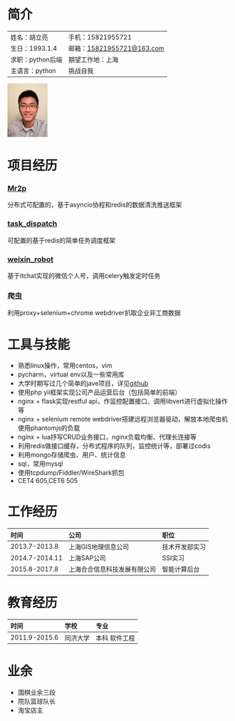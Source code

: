 # **简介**
| | |
| :---- | :---- |
| 姓名：胡立亮 | 手机：15821955721 |
| 生日：1993.1.4 | 邮箱：15821955721@163.com |
| 求职：python后端 | 期望工作地：上海 |
| 主语言：python | 挑战自我 |

![GitHub](https://github.com/Dkner/resume/blob/master/head.jpg)

# **项目经历**
### [Mr2p](https://github.com/Dkner/mr2p/tree/master)
分布式可配置的，基于asyncio协程和redis的数据清洗推送框架

### [task_dispatch](https://github.com/Dkner/task_dispatch_v4)
可配置的基于redis的简单任务调度框架

### [weixin_robot](https://github.com/Dkner/weixin_robot)
基于itchat实现的微信个人号，调用celery触发定时任务

### 爬虫
利用proxy+selenium+chrome webdriver扒取企业非工商数据

# **工具与技能**
* 熟悉linux操作，常用centos，vim
* pycharm，virtual env以及一些常用库
* 大学时期写过几个简单的jave项目，详见[github](https://github.com/Dkner?tab=repositories)
* 使用php yii框架实现公司产品运营后台（包括简单的前端）
* nginx + flask实现restful api，作监控配置接口、调用libvert进行虚拟化操作等
* nginx + selenium remote webdriver搭建远程浏览器驱动，解放本地爬虫机使用phantomjs的负载
* nginx + lua抒写CRUD业务接口，nginx负载均衡、代理长连接等
* 利用redis做接口缓存，分布式程序的队列，监控统计等，部署过codis
* 利用mongo存储爬虫、用户、统计信息
* sql，常用mysql
* 使用tcpdump/Fiddler/WireShark抓包
* CET4 605,CET6 505

# **工作经历**
| 时间 | 公司 | 职位 |
| :---- | :---- | :---- |
| 2013.7-2013.8 | 上海GIS地理信息公司 | 技术开发部实习 |
| 2014.7-2014.11 | 上海SAP公司 | SSI实习 |
| 2015.8-2017.8 | 上海合合信息科技发展有限公司 | 智能计算后台 |

# **教育经历**
| 时间 | 学校 | 专业 |
| :---- | :---- | :---- |
| 2011.9-2015.6 | 同济大学 | 本科 软件工程 |

# **业余**
* 围棋业余三段
* 院队篮球队长
* 淘宝店主
